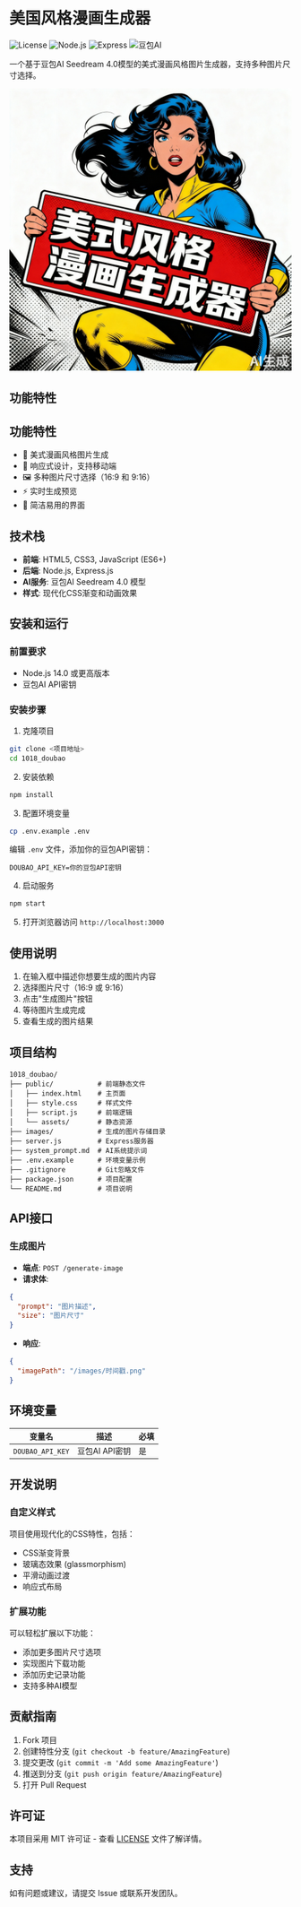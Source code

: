 # 美国风格漫画生成器

![License](https://img.shields.io/badge/License-MIT-blue.svg)
![Node.js](https://img.shields.io/badge/Node.js-18.x-green.svg)
![Express](https://img.shields.io/badge/Express-4.x-lightgrey.svg)
![豆包AI](https://img.shields.io/badge/豆包AI-Seedream4.0-orange.svg)

一个基于豆包AI Seedream 4.0模型的美式漫画风格图片生成器，支持多种图片尺寸选择。

![项目预览](/public/assets/hero-image.png)

## 功能特性

## 功能特性

- 🎨 美式漫画风格图片生成
- 📱 响应式设计，支持移动端
- 🖼️ 多种图片尺寸选择（16:9 和 9:16）
- ⚡ 实时生成预览
- 🎯 简洁易用的界面

## 技术栈

- **前端**: HTML5, CSS3, JavaScript (ES6+)
- **后端**: Node.js, Express.js
- **AI服务**: 豆包AI Seedream 4.0 模型
- **样式**: 现代化CSS渐变和动画效果

## 安装和运行

### 前置要求

- Node.js 14.0 或更高版本
- 豆包AI API密钥

### 安装步骤

1. 克隆项目
```bash
git clone <项目地址>
cd 1018_doubao
```

2. 安装依赖
```bash
npm install
```

3. 配置环境变量
```bash
cp .env.example .env
```

编辑 `.env` 文件，添加你的豆包API密钥：
```
DOUBAO_API_KEY=你的豆包API密钥
```

4. 启动服务
```bash
npm start
```

5. 打开浏览器访问 `http://localhost:3000`

## 使用说明

1. 在输入框中描述你想要生成的图片内容
2. 选择图片尺寸（16:9 或 9:16）
3. 点击"生成图片"按钮
4. 等待图片生成完成
5. 查看生成的图片结果

## 项目结构

```
1018_doubao/
├── public/           # 前端静态文件
│   ├── index.html    # 主页面
│   ├── style.css     # 样式文件
│   ├── script.js     # 前端逻辑
│   └── assets/       # 静态资源
├── images/           # 生成的图片存储目录
├── server.js         # Express服务器
├── system_prompt.md  # AI系统提示词
├── .env.example      # 环境变量示例
├── .gitignore        # Git忽略文件
├── package.json      # 项目配置
└── README.md         # 项目说明
```

## API接口

### 生成图片

- **端点**: `POST /generate-image`
- **请求体**:
```json
{
  "prompt": "图片描述",
  "size": "图片尺寸"
}
```

- **响应**:
```json
{
  "imagePath": "/images/时间戳.png"
}
```

## 环境变量

| 变量名 | 描述 | 必填 |
|--------|------|------|
| `DOUBAO_API_KEY` | 豆包AI API密钥 | 是 |

## 开发说明

### 自定义样式

项目使用现代化的CSS特性，包括：
- CSS渐变背景
- 玻璃态效果 (glassmorphism)
- 平滑动画过渡
- 响应式布局

### 扩展功能

可以轻松扩展以下功能：
- 添加更多图片尺寸选项
- 实现图片下载功能
- 添加历史记录功能
- 支持多种AI模型

## 贡献指南

1. Fork 项目
2. 创建特性分支 (`git checkout -b feature/AmazingFeature`)
3. 提交更改 (`git commit -m 'Add some AmazingFeature'`)
4. 推送到分支 (`git push origin feature/AmazingFeature`)
5. 打开 Pull Request

## 许可证

本项目采用 MIT 许可证 - 查看 [LICENSE](LICENSE) 文件了解详情。

## 支持

如有问题或建议，请提交 Issue 或联系开发团队。